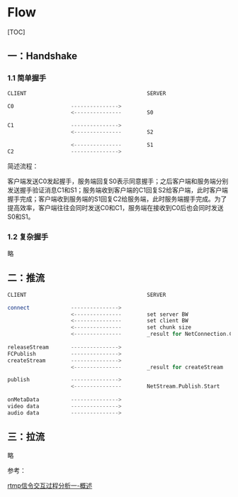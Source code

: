 # Flow

[TOC]



## 一：Handshake

### 1.1 简单握手

```c++
CLIENT										SERVER

C0					--------------->
					<---------------		S0

C1					--------------->
					<---------------		S2

					<---------------		S1
C2					--------------->					
```

简述流程：

客户端发送C0发起握手，服务端回复S0表示同意握手；之后客户端和服务端分别发送握手验证消息C1和S1；服务端收到客户端的C1回复S2给客户端，此时客户端握手完成；客户端收到服务端的S1回复C2给服务端，此时服务端握手完成。为了提高效率，客户端往往会同时发送C0和C1，服务端在接收到C0后也会同时发送S0和S1。

### 1.2 复杂握手

略





## 二：推流

```c++
CLIENT										SERVER

connect				--------------->	  
					<---------------		set server BW
					<---------------		set client BW
					<---------------		set chunk size
					<---------------		_result for NetConnection.Connect.Success
			
releaseStream		--------------->
FCPublish			--------------->
createStream		--------------->
					<---------------		_result for createStream

publish				--------------->
					<---------------		NetStream.Publish.Start
					
onMetaData			--------------->
video data			--------------->
audio data			--------------->
```





## 三：拉流

略







参考：

[rtmp信令交互过程分析一-概述](https://blog.csdn.net/Jacob_job/article/details/81866127)